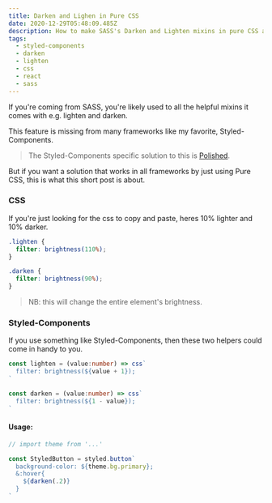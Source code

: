 ```yaml
---
title: Darken and Lighen in Pure CSS
date: 2020-12-29T05:48:09.485Z
description: How to make SASS's Darken and Lighten mixins in pure CSS and Styled-Components
tags:
  - styled-components
  - darken
  - lighten
  - css
  - react
  - sass
---
```

If you're coming from SASS, you're likely used to all the helpful mixins it comes with e.g. lighten and darken.

This feature is missing from many frameworks like my favorite, Styled-Components.

> The Styled-Components specific solution to this is [Polished](https://github.com/styled-components/polished).

But if you want a solution that works in all frameworks by just using Pure CSS, this is what this short post is about. 

### CSS

If you're just looking for the css to copy and paste, heres 10% lighter and 10% darker.

```css
.lighten {
  filter: brightness(110%);
}

.darken {
  filter: brightness(90%);
}
```

> NB: this will change the entire element's brightness.

### Styled-Components

If you use something like Styled-Components, then these two helpers could come in handy to you.

```ts
const lighten = (value:number) => css`
  filter: brightness(${value + 1});
`

const darken = (value:number) => css`
  filter: brightness(${1 - value});
`
```

#### Usage:

```ts
// import theme from '...'

const StyledButton = styled.button`
  background-color: ${theme.bg.primary};
  &:hover{
    ${darken(.2)}
  }
`

